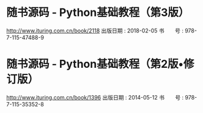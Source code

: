 
# 随书源码 - Python基础教程（第3版）
http://www.ituring.com.cn/book/2118
出版日期 : 2018-02-05
书　　号 : 978-7-115-47488-9

# 随书源码 - Python基础教程（第2版•修订版）
http://www.ituring.com.cn/book/1396
出版日期 : 2014-05-12
书　　号 : 978-7-115-35352-8
